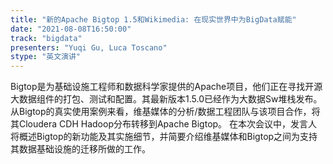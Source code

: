 ```yaml
---
title: "新的Apache Bigtop 1.5和Wikimedia: 在现实世界中为BigData赋能"
date: "2021-08-08T16:50:00" 
track: "bigdata"
presenters: "Yuqi Gu, Luca Toscano"
stype: "英文演讲"
---
```

Bigtop是为基础设施工程师和数据科学家提供的Apache项目，他们正在寻找开源大数据组件的打包、测试和配置。其最新版本1.5.0已经作为大数据Sw堆栈发布。从Bigtop的真实使用案例来看，维基媒体的分析/数据工程团队与该项目合作，将其Cloudera CDH Hadoop分布转移到Apache Bigtop。
在本次会议中，发言人将概述Bigtop的新功能及其实施细节，并简要介绍维基媒体和Bigtop之间为支持其数据基础设施的迁移所做的工作。